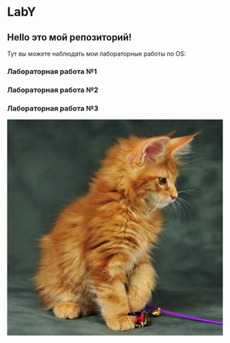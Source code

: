 # LabY
## Hello это мой репозиторий!  
Тут вы можете наблюдать мои лабораторные работы по ОS:  
### Лабораторная работа №1
### Лабораторная работа №2
### Лабораторная работа №3 


![](https://github.com/igritt13/LabY/blob/master/images/pJXxdolB4Es.jpg)
